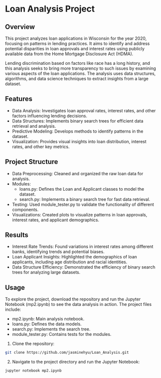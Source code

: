 # Loan Analysis Project
## Overview
This project analyzes loan applications in Wisconsin for the year 2020, focusing on patterns in lending practices. It aims to identify and address potential disparities in loan approvals and interest rates using publicly available data from the Home Mortgage Disclosure Act (HDMA).

Lending discrimination based on factors like race has a long history, and this analysis seeks to bring more transparency to such issues by examining various aspects of the loan applications. The analysis uses data structures, algorithms, and data science techniques to extract insights from a large dataset.

## Features
- Data Analysis: Investigates loan approval rates, interest rates, and other factors influencing lending decisions.
- Data Structures: Implements binary search trees for efficient data retrieval and analysis.
- Predictive Modeling: Develops methods to identify patterns in the dataset.
- Visualization: Provides visual insights into loan distribution, interest rates, and other key metrics.

## Project Structure
- Data Preprocessing: Cleaned and organized the raw loan data for analysis.
- Modules:
   - loans.py: Defines the Loan and Applicant classes to model the dataset.
   - search.py: Implements a binary search tree for fast data retrieval.
- Testing: Used module_tester.py to validate the functionality of different components.
- Visualizations: Created plots to visualize patterns in loan approvals, interest rates, and applicant demographics.

## Results
- Interest Rate Trends: Found variations in interest rates among different banks, identifying trends and potential biases.
- Loan Applicant Insights: Highlighted the demographics of loan applicants, including age distribution and racial identities.
- Data Structure Efficiency: Demonstrated the efficiency of binary search trees for analyzing large datasets.

## Usage
To explore the project, download the repository and run the Jupyter Notebook (mp2.ipynb) to see the data analysis in action. The project files include:
- mp2.ipynb: Main analysis notebook.
- loans.py: Defines the data models.
- search.py: Implements the search tree.
- module_tester.py: Contains tests for the modules.
  
1. Clone the repository:
```bash
git clone https://github.com/jasminehyu/Loan_Analysis.git
```
2. Navigate to the project directory and run the Jupyter Notebook:
```bash
jupyter notebook mp2.ipynb
```
